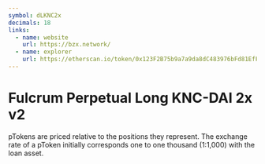 ```yaml
---
symbol: dLKNC2x
decimals: 18
links:
  - name: website
    url: https://bzx.network/
  - name: explorer
    url: https://etherscan.io/token/0x123F2B75b9a7a9da8dC483976bFd81EfF9f0EA8d
---
```


# Fulcrum Perpetual Long KNC-DAI 2x v2

pTokens are priced relative to the positions they represent. The exchange rate of a pToken initially corresponds one to one thousand (1:1,000) with the loan asset.
